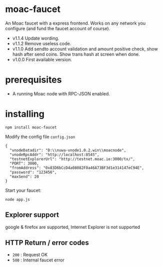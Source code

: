 # moac-faucet

An Moac faucet with a express frontend. Works on any network you configure (and fund the faucet account of course).

* v1.1.4 Update wording.
* v1.1.2 Remove useless code.
* v1.1.0 Add sendto account validation and amount positive check, show hash after send coins.
  Show trans hash at screen when done.
* v1.0.0 First available version.

# prerequisites

- A running Moac node with RPC-JSON enabled.

# installing

```
npm install moac-faucet
```

Modify the config file ```config.json```

```
{
  "vnodeDatadir": "D:\\nuwa-vnode1.0.2.win\\moacnode",
  "vnodeRpcAddr": "http://localhost:8545",
  "testnetExplorerUrl": "http://testnet.moac.io:3000/tx/",
  "PORT": 3000,
  "fromAddress": "0x83D6bCcD4a08082F0a46A73BF3d1e314147eC94E",
  "password": "123456",
  "maxSend": 20
}
```

Start your faucet:

```
node app.js
```
## Explorer support
google & firefox are supported, Internet Explorer is not supported

## HTTP Return / error codes

* ```200``` : Request OK
* ```500``` : Internal faucet error











